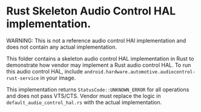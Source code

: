 # Rust Skeleton Audio Control HAL implementation.

WARNING: This is not a reference audio control HAl implementation and does
not contain any actual implementation.

This folder contains a skeleton audio control HAL implementation in Rust to
demonstrate  how vendor may implement a Rust audio control HAL. To run this
audio control HAL, include
`android.hardware.automotive.audiocontrol-rust-service` in your image.

This implementation returns `StatusCode::UNKNOWN_ERROR` for all operations
and does not pass VTS/CTS. Vendor must replace the logic in
`default_audio_control_hal.rs` with the actual implementation.
